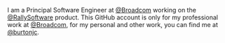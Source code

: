 I am a Principal Software Engineer at [@Broadcom](https://github.com/broadcom) working on the [@RallySoftware](https://github.com/RallySoftware) product. This GitHub account is only for my professional work at [@Broadcom](https://github.com/broadcom), for my personal and other work, you can find me at [@burtonjc](https://github.com/burtonjc).

